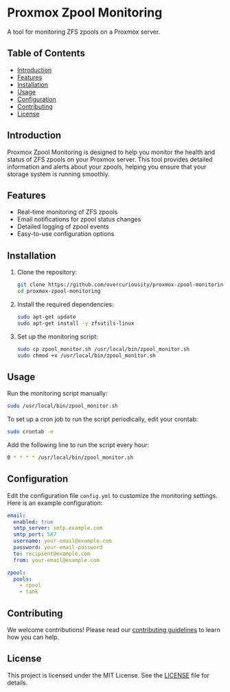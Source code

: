 # Proxmox Zpool Monitoring

A tool for monitoring ZFS zpools on a Proxmox server.

## Table of Contents

- [Introduction](#introduction)
- [Features](#features)
- [Installation](#installation)
- [Usage](#usage)
- [Configuration](#configuration)
- [Contributing](#contributing)
- [License](#license)

## Introduction

Proxmox Zpool Monitoring is designed to help you monitor the health and status of ZFS zpools on your Proxmox server. This tool provides detailed information and alerts about your zpools, helping you ensure that your storage system is running smoothly.

## Features

- Real-time monitoring of ZFS zpools
- Email notifications for zpool status changes
- Detailed logging of zpool events
- Easy-to-use configuration options

## Installation

1. Clone the repository:

    ```sh
    git clone https://github.com/overcuriousity/proxmox-zpool-monitoring.git
    cd proxmox-zpool-monitoring
    ```

2. Install the required dependencies:

    ```sh
    sudo apt-get update
    sudo apt-get install -y zfsutils-linux
    ```

3. Set up the monitoring script:

    ```sh
    sudo cp zpool_monitor.sh /usr/local/bin/zpool_monitor.sh
    sudo chmod +x /usr/local/bin/zpool_monitor.sh
    ```

## Usage

Run the monitoring script manually:

```sh
sudo /usr/local/bin/zpool_monitor.sh
```

To set up a cron job to run the script periodically, edit your crontab:

```sh
sudo crontab -e
```

Add the following line to run the script every hour:

```sh
0 * * * * /usr/local/bin/zpool_monitor.sh
```

## Configuration

Edit the configuration file `config.yml` to customize the monitoring settings. Here is an example configuration:

```yaml
email:
  enabled: true
  smtp_server: smtp.example.com
  smtp_port: 587
  username: your-email@example.com
  password: your-email-password
  to: recipient@example.com
  from: your-email@example.com

zpool:
  pools:
    - rpool
    - tank
```

## Contributing

We welcome contributions! Please read our [contributing guidelines](CONTRIBUTING.md) to learn how you can help.

## License

This project is licensed under the MIT License. See the [LICENSE](LICENSE) file for details.

